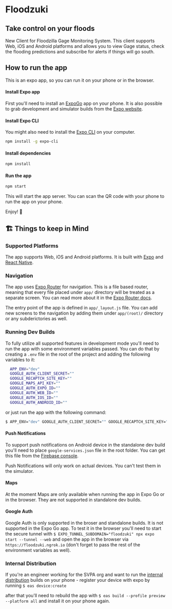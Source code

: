 # Floodzuki
## Take control on your floods

New Client for Floodzilla Gage Monitoring System.
This client supports Web, iOS and Android platforms and allows you to view Gage status, check the flooding predictions and subscribe for alerts if things will go south.

## How to run the app

This is an expo app, so you can run it on your phone or in the browser.

#### Install Expo app

First you'll need to install an [ExpoGo](https://expo.dev/client) app on your phone. It is also possible to grab development and simulator builds from the [Expo website](https://expo.dev/accounts/floodzilla-svpa/projects/floodzuki/builds).

#### Install Expo CLI

You might also need to install the [Expo CLI](https://docs.expo.dev/workflow/expo-cli/) on your computer.

```bash
npm install -g expo-cli
```

#### Install dependencies

```bash
npm install
```

#### Run the app

```bash
npm start
```

This will start the app server. You can scan the QR code with your phone to run the app on your phone.

Enjoy! 🥳


## 🏗️ Things to keep in Mind

### Supported Platforms
The app supports Web, iOS and Android platforms. It is built with [Expo](https://expo.dev/) and [React Native](https://reactnative.dev/).

### Navigation
The app uses [Expo Router](https://expo.github.io/router/docs) for navigation. This is a file based router, meaning that every file placed under `app/` directory will be treated as a separate screen. You can read more about it in the [Expo Router docs](https://expo.github.io/router/docs).

The entry point of the app is defined in `app/_layout.js` file. You can add new screens to the navigation by adding them under `app/(root)/` directory or any subderictories as well.

### Running Dev Builds
To fully utilize all supported features in development mode you'll need to run the app with some environment variables passed. You can do that by creating a `.env` file in the root of the project and adding the following variables to it:

```bash
  APP_ENV="dev"
  GOOGLE_AUTH_CLIENT_SECRET=""
  GOOGLE_RECAPTCH_SITE_KEY=""
  GOOGLE_MAPS_API_KEY=""
  GOOGLE_AUTH_EXPO_ID=""
  GOOGLE_AUTH_WEB_ID=""
  GOOGLE_AUTH_IOS_ID=""
  GOOGLE_AUTH_ANDROID_ID=""
```

or just run the app with the following command:

```bash
$ APP_ENV="dev" GOOGLE_AUTH_CLIENT_SECRET="" GOOGLE_RECAPTCH_SITE_KEY="" GOOGLE_MAPS_API_KEY="" GOOGLE_AUTH_EXPO_ID="" GOOGLE_AUTH_WEB_ID="" GOOGLE_AUTH_IOS_ID="" GOOGLE_AUTH_ANDROID_ID="" npx expo start
```

#### Push Notifications
To support push notifications on Android device in the standalone dev build you'll need to place `google-services.json` file in the root folder. You can get this file from the [Firebase console](https://console.firebase.google.com/).

Push Notifications will only work on actual devices. You can't test them in the simulator.


#### Maps
At the moment Maps are only available when running the app in Expo Go or in the browser. They are not supported in standalone dev builds.

#### Google Auth
Google Auth is only supported in the broser and standalone builds. It is not supported in the Expo Go app. To test it in the browser you'll need to start the secure tunnel with `$ EXPO_TUNNEL_SUBDOMAIN="floodzuki" npx expo start --tunnel --web` and open the app in the browser via `https://floodzuki.ngrok.io` (don't forget to pass the rest of the environment variables as well).


### Internal Distribution
If you're an engineer working for the SVPA org and want to run the [internal distribution](https://docs.expo.dev/build/internal-distribution/) builds on your phone - register your device with expo by running
`$ eas device:create` 

after that you'll need to rebuild the app with `$ eas build --profile preview --platform all` and install it on your phone again.
